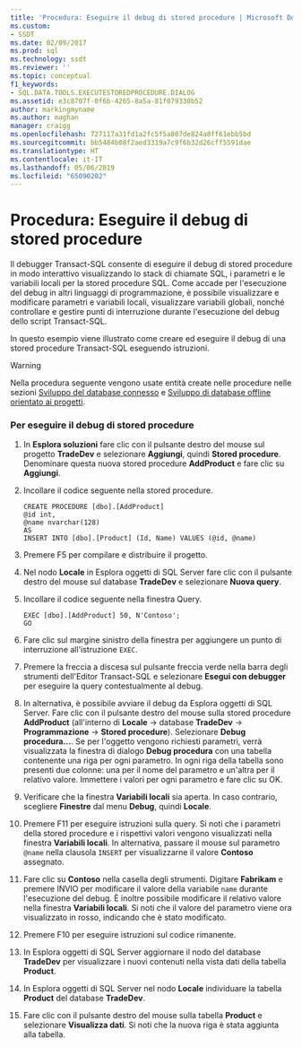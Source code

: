 ```yaml
---
title: 'Procedura: Eseguire il debug di stored procedure | Microsoft Docs'
ms.custom:
- SSDT
ms.date: 02/09/2017
ms.prod: sql
ms.technology: ssdt
ms.reviewer: ''
ms.topic: conceptual
f1_keywords:
- SQL.DATA.TOOLS.EXECUTESTOREDPROCEDURE.DIALOG
ms.assetid: e3c8707f-0f6b-4265-8a5a-81f079330b52
author: markingmyname
ms.author: maghan
manager: craigg
ms.openlocfilehash: 727117a31fd1a2fc5f5a807de824a8ff61ebb5bd
ms.sourcegitcommit: bb5484b08f2aed3319a7c9f6b32d26cff5591dae
ms.translationtype: HT
ms.contentlocale: it-IT
ms.lasthandoff: 05/06/2019
ms.locfileid: "65090202"
---
```

# <a name="how-to-debug-stored-procedures"></a>Procedura: Eseguire il debug di stored procedure
Il debugger Transact\-SQL consente di eseguire il debug di stored procedure in modo interattivo visualizzando lo stack di chiamate SQL, i parametri e le variabili locali per la stored procedure SQL. Come accade per l'esecuzione del debug in altri linguaggi di programmazione, è possibile visualizzare e modificare parametri e variabili locali, visualizzare variabili globali, nonché controllare e gestire punti di interruzione durante l'esecuzione del debug dello script Transact\-SQL.  
  
In questo esempio viene illustrato come creare ed eseguire il debug di una stored procedure Transact\-SQL eseguendo istruzioni.  
  
> [!WARNING]  
> Nella procedura seguente vengono usate entità create nelle procedure nelle sezioni [Sviluppo del database connesso](../ssdt/connected-database-development.md) e [Sviluppo di database offline orientato ai progetti](../ssdt/project-oriented-offline-database-development.md).  
  
### <a name="to-debug-stored-procedures"></a>Per eseguire il debug di stored procedure  
  
1.  In **Esplora soluzioni** fare clic con il pulsante destro del mouse sul progetto **TradeDev** e selezionare **Aggiungi**, quindi **Stored procedure**. Denominare questa nuova stored procedure **AddProduct** e fare clic su **Aggiungi**.  
  
2.  Incollare il codice seguente nella stored procedure.  
  
    ```  
    CREATE PROCEDURE [dbo].[AddProduct]  
    @id int,  
    @name nvarchar(128)  
    AS  
    INSERT INTO [dbo].[Product] (Id, Name) VALUES (@id, @name)  
    ```  
  
3.  Premere F5 per compilare e distribuire il progetto.  
  
4.  Nel nodo **Locale** in Esplora oggetti di SQL Server fare clic con il pulsante destro del mouse sul database **TradeDev** e selezionare **Nuova query**.  
  
5.  Incollare il codice seguente nella finestra Query.  
  
    ```  
    EXEC [dbo].[AddProduct] 50, N'Contoso';  
    GO  
    ```  
  
6.  Fare clic sul margine sinistro della finestra per aggiungere un punto di interruzione all'istruzione `EXEC`.  
  
7.  Premere la freccia a discesa sul pulsante freccia verde nella barra degli strumenti dell'Editor Transact\-SQL e selezionare **Esegui con debugger** per eseguire la query contestualmente al debug.  
  
8.  In alternativa, è possibile avviare il debug da Esplora oggetti di SQL Server. Fare clic con il pulsante destro del mouse sulla stored procedure **AddProduct** (all'interno di **Locale** ->  database **TradeDev** -> **Programmazione** -> **Stored procedure**). Selezionare **Debug procedura...**. Se per l'oggetto vengono richiesti parametri, verrà visualizzata la finestra di dialogo **Debug procedura** con una tabella contenente una riga per ogni parametro. In ogni riga della tabella sono presenti due colonne: una per il nome del parametro e un'altra per il relativo valore. Immettere i valori per ogni parametro e fare clic su OK.  
  
9. Verificare che la finestra **Variabili locali** sia aperta. In caso contrario, scegliere **Finestre** dal menu **Debug**, quindi **Locale**.  
  
10. Premere F11 per eseguire istruzioni sulla query. Si noti che i parametri della stored procedure e i rispettivi valori vengono visualizzati nella finestra **Variabili locali**. In alternativa, passare il mouse sul parametro `@name` nella clausola `INSERT` per visualizzarne il valore **Contoso** assegnato.  
  
11. Fare clic su **Contoso** nella casella degli strumenti. Digitare **Fabrikam** e premere INVIO per modificare il valore della variabile `name` durante l'esecuzione del debug. È inoltre possibile modificare il relativo valore nella finestra **Variabili locali**. Si noti che il valore del parametro viene ora visualizzato in rosso, indicando che è stato modificato.  
  
12. Premere F10 per eseguire istruzioni sul codice rimanente.  
  
13. In Esplora oggetti di SQL Server aggiornare il nodo del database **TradeDev** per visualizzare i nuovi contenuti nella vista dati della tabella **Product**.  
  
14. In Esplora oggetti di SQL Server nel nodo **Locale** individuare la tabella **Product** del database **TradeDev**.  
  
15. Fare clic con il pulsante destro del mouse sulla tabella **Product** e selezionare **Visualizza dati**. Si noti che la nuova riga è stata aggiunta alla tabella.  
  
